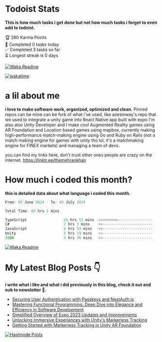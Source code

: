 # Todoist Stats
**This is how much tasks i get done but not how much tasks i forget to even add to todoist.**
<!-- TODO-IST:START -->
🏆  280 Karma Points           
🌸  Completed 0 tasks today           
✅  Completed 3 tasks so far           
⏳  Longest streak is 0 days
<!-- TODO-IST:END -->

[![Waka Readme](https://github.com/TheMehranKhan/themehrankhan/actions/workflows/main.yml/badge.svg)](https://github.com/TheMehranKhan/themehrankhan/actions/workflows/main.yml)

[![wakatime](https://wakatime.com/badge/user/d070bdfa-1040-49d4-8c79-90d700607e27.svg)](https://wakatime.com/@d070bdfa-1040-49d4-8c79-90d700607e27)

# a lil about me
**i love to make  software work, organized, optimized and clean.**
Pinned repos can be mine can be fork of what i've used, like azesmway's repo that we used to integrate a unity game into React Native app built with expo I'm also also Unity Developer and I make cool Augmented Reality games using AR Foundation and Location based games using mapbox, currently making high-performance match-making engine using Go and Ruby on Rails (not a match making engine for games with unity tho lol, it's a matchmaking engine for FINEX markets) and managing a team of devs.

you can find my links here, don't trust other ones people are crazy on the internet.
https://linktr.ee/themehrankhan


# How much i coded this month?
**this is detailed data about what language i coded this month.**
<!--START_SECTION:waka-->

```typescript
From: 05 June 2024 - To: 05 July 2024

Total Time: 69 hrs 5 mins

TypeScript                 26 hrs 53 mins  >>>>>>>>>----------------   37.46 %
C#                         7 hrs 5 mins    >>-----------------------   09.88 %
JavaScript                 6 hrs 53 mins   >>-----------------------   09.61 %
Unity                      5 hrs 19 mins   >>-----------------------   07.42 %
JSON                       4 hrs 36 mins   >>-----------------------   06.42 %
```

<!--END_SECTION:waka-->

[![Waka Readme](https://github.com/TheMehranKhan/themehrankhan/actions/workflows/waka.yml/badge.svg)](https://github.com/TheMehranKhan/themehrankhan/actions/workflows/waka.yml)

# My Latest Blog Posts 👇
**i write what i like and what i did previously in this blog, check it out and sub to newsletter 🫡.**
<!-- HASHNODE_BLOG:START -->
- [Securing User Authentication with Passkeys and NextAuth.js](https://themehrankhan.hashnode.dev/securing-user-authentication-with-passkeys-and-nextauthjs)
- [Mastering Functional Programming: Deep Dive into Elegance and Efficiency in Software Development](https://themehrankhan.hashnode.dev/mastering-functional-programming-deep-dive-into-elegance-and-efficiency-in-software-development)
- [Simplified Overview of Expo 2023 Updates and Improvements](https://themehrankhan.hashnode.dev/expo-2023-updates-and-features-summary)
- [Unlocking Immersive Experiences with Unity's Markerless Tracking](https://themehrankhan.hashnode.dev/unlocking-immersive-experiences-with-unitys-markerless-tracking)
- [Getting Started with Markerless Tracking in Unity AR Foundation](https://themehrankhan.hashnode.dev/getting-started-with-markerless-tracking-in-unity-ar-foundation)

<!-- HASHNODE_BLOG:END -->

[![Hashnode Posts](https://github.com/TheMehranKhan/themehrankhan/actions/workflows/hashnode.yml/badge.svg)](https://github.com/TheMehranKhan/themehrankhan/actions/workflows/hashnode.yml)
